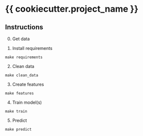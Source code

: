 # {{ cookiecutter.project_name }}



## Instructions

0. Get data

1. Install requirements
```
make requirements
```

2. Clean data
```
make clean_data
```

3. Create features
```
make features
```

4. Train model(s)
```
make train
```

5. Predict
```
make predict
```

